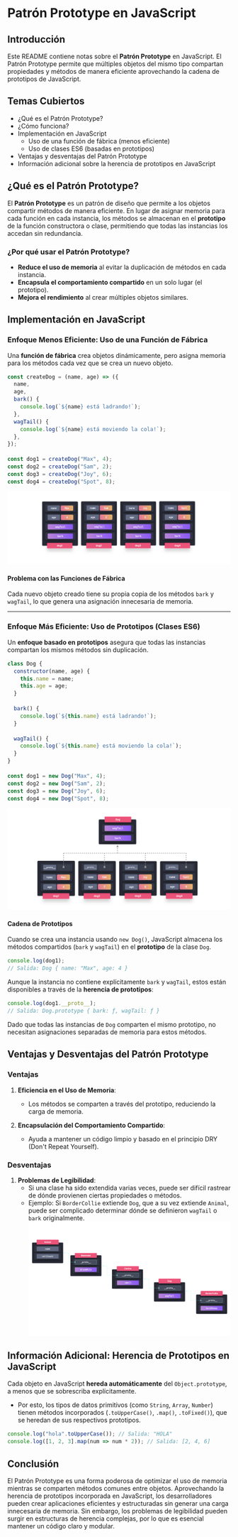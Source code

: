 # Patrón Prototype en JavaScript

## Introducción
Este README contiene notas sobre el **Patrón Prototype** en JavaScript. El Patrón Prototype permite que múltiples objetos del mismo tipo compartan propiedades y métodos de manera eficiente aprovechando la cadena de prototipos de JavaScript.

## Temas Cubiertos
- ¿Qué es el Patrón Prototype?
- ¿Cómo funciona?
- Implementación en JavaScript
  - Uso de una función de fábrica (menos eficiente)
  - Uso de clases ES6 (basadas en prototipos)
- Ventajas y desventajas del Patrón Prototype
- Información adicional sobre la herencia de prototipos en JavaScript

## ¿Qué es el Patrón Prototype?
El **Patrón Prototype** es un patrón de diseño que permite a los objetos compartir métodos de manera eficiente. En lugar de asignar memoria para cada función en cada instancia, los métodos se almacenan en el **prototipo** de la función constructora o clase, permitiendo que todas las instancias los accedan sin redundancia.

### ¿Por qué usar el Patrón Prototype?
- **Reduce el uso de memoria** al evitar la duplicación de métodos en cada instancia.
- **Encapsula el comportamiento compartido** en un solo lugar (el prototipo).
- **Mejora el rendimiento** al crear múltiples objetos similares.

## Implementación en JavaScript

### Enfoque Menos Eficiente: Uso de una Función de Fábrica
Una **función de fábrica** crea objetos dinámicamente, pero asigna memoria para los métodos cada vez que se crea un nuevo objeto.

```javascript
const createDog = (name, age) => ({
  name,
  age,
  bark() {
    console.log(`${name} está ladrando!`);
  },
  wagTail() {
    console.log(`${name} está moviendo la cola!`);
  },
});

const dog1 = createDog("Max", 4);
const dog2 = createDog("Sam", 2);
const dog3 = createDog("Joy", 6);
const dog4 = createDog("Spot", 8);
```
![alt text](image-2.png)

#### Problema con las Funciones de Fábrica
Cada nuevo objeto creado tiene su propia copia de los métodos `bark` y `wagTail`, lo que genera una asignación innecesaria de memoria.

---

### Enfoque Más Eficiente: Uso de Prototipos (Clases ES6)
Un **enfoque basado en prototipos** asegura que todas las instancias compartan los mismos métodos sin duplicación.

```javascript
class Dog {
  constructor(name, age) {
    this.name = name;
    this.age = age;
  }

  bark() {
    console.log(`${this.name} está ladrando!`);
  }

  wagTail() {
    console.log(`${this.name} está moviendo la cola!`);
  }
}

const dog1 = new Dog("Max", 4);
const dog2 = new Dog("Sam", 2);
const dog3 = new Dog("Joy", 6);
const dog4 = new Dog("Spot", 8);
```
![alt text](image-1.png)

#### Cadena de Prototipos
Cuando se crea una instancia usando `new Dog()`, JavaScript almacena los métodos compartidos (`bark` y `wagTail`) en el **prototipo** de la clase `Dog`.

```javascript
console.log(dog1);
// Salida: Dog { name: "Max", age: 4 }
```

Aunque la instancia no contiene explícitamente `bark` y `wagTail`, estos están disponibles a través de la **herencia de prototipos**:
```javascript
console.log(dog1.__proto__);
// Salida: Dog.prototype { bark: ƒ, wagTail: ƒ }
```

Dado que todas las instancias de `Dog` comparten el mismo prototipo, no necesitan asignaciones separadas de memoria para estos métodos.

## Ventajas y Desventajas del Patrón Prototype

### Ventajas
1. **Eficiencia en el Uso de Memoria**:  
   - Los métodos se comparten a través del prototipo, reduciendo la carga de memoria.

2. **Encapsulación del Comportamiento Compartido**:  
   - Ayuda a mantener un código limpio y basado en el principio DRY (Don't Repeat Yourself).

### Desventajas
1. **Problemas de Legibilidad**:  
   - Si una clase ha sido extendida varias veces, puede ser difícil rastrear de dónde provienen ciertas propiedades o métodos.
   - Ejemplo: Si `BorderCollie` extiende `Dog`, que a su vez extiende `Animal`, puede ser complicado determinar dónde se definieron `wagTail` o `bark` originalmente.
   ![alt text](image.png)

## Información Adicional: Herencia de Prototipos en JavaScript
Cada objeto en JavaScript **hereda automáticamente** del `Object.prototype`, a menos que se sobrescriba explícitamente.

- Por esto, los tipos de datos primitivos (como `String`, `Array`, `Number`) tienen métodos incorporados (`.toUpperCase()`, `.map()`, `.toFixed()`), que se heredan de sus respectivos prototipos.

```javascript
console.log("hola".toUpperCase()); // Salida: "HOLA"
console.log([1, 2, 3].map(num => num * 2)); // Salida: [2, 4, 6]
```

## Conclusión
El Patrón Prototype es una forma poderosa de optimizar el uso de memoria mientras se comparten métodos comunes entre objetos. Aprovechando la herencia de prototipos incorporada en JavaScript, los desarrolladores pueden crear aplicaciones eficientes y estructuradas sin generar una carga innecesaria de memoria. Sin embargo, los problemas de legibilidad pueden surgir en estructuras de herencia complejas, por lo que es esencial mantener un código claro y modular.

